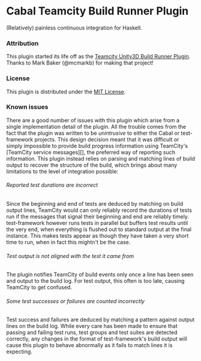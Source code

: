 # Cabal Teamcity Build Runner Plugin
(Relatively) painless continuous integration for Haskell.

### Attribution

This plugin started its life off as the [Teamcity Unity3D Build Runner
Plugin](https://github.com/mcmarkb/Teamcity-unity3d-build-runner-plugin-on).
Thanks to Mark Baker (@mcmarkb) for making that project!

### License
This plugin is distributed under the [MIT License](http://www.opensource.org/licenses/MIT).

### Known issues
There are a good number of issues with this plugin which arise from a single
implementation detail of the plugin.  All the trouble comes from the fact that
the plugin was written to be _unintrusive_ to either the Cabal or
test-framework projects. This design decision meant that it was difficult or
simply impossible to provide build progress information using TeamCity's
[TeamCity service messages][], the preferred way of reporting such information.
This plugin instead relies on parsing and matching lines of build output to
recover the structure of the build, which brings about many limitations to the
level of integration possible:

###### Reported test durations are incorrect
Since the beginning and end of tests are deduced by matching on build output lines, TeamCity would
can only reliably record the durations of tests run if the messages that signal their beginning and end
are reliably timely. test-framework however runs tests in parallel but buffers test results until the
very end, when everything is flushed out to standard output at the final instance. This makes
tests appear as though they have taken a very short time to run, when in fact this mightn't be the case.

###### Test output is not aligned with the test it came from
The plugin notifies TeamCity of build events only once a line has been seen and output to the build log.
For test output, this often is too late, causing TeamCity to get confused.

###### Some test successes or failures are counted incorrectly
Test success and failures are deduced by matching a pattern against output
lines on the build log. While every care has been made to ensure that
passing and failing test runs, test groups and test suites are detected
correctly, any changes in the format of test-framework's build output will
cause this plugin to behave abnormally as it fails to match lines it is expecting.
